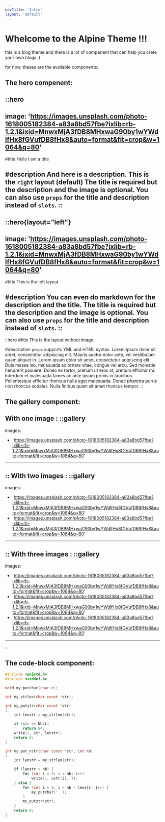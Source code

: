 ```yaml
---
navTitle: 'Intro'
layout: 'default'
---
```


# Whelcome to the Alpine Theme !!!

this is a blog theme and there is a lot of compenent that can help you crete your own blogs :)

for now, theses are the available components:

## The hero compenent:
::hero
---
image: 'https://images.unsplash.com/photo-1618005182384-a83a8bd57fbe?ixlib=rb-1.2.1&ixid=MnwxMjA3fDB8MHxwaG90by1wYWdlfHx8fGVufDB8fHx8&auto=format&fit=crop&w=1064&q=80'
---
#title
Hello I am a title

#description
And here is a description.
This is the `right` layout (default)
The title is required but the description and the image is optional.
You can also use `props` for the title and description instead of `slots`.
::
--------------------------------------------------------------------------------
::hero{layout="left"}
---
image: 'https://images.unsplash.com/photo-1618005182384-a83a8bd57fbe?ixlib=rb-1.2.1&ixid=MnwxMjA3fDB8MHxwaG90by1wYWdlfHx8fGVufDB8fHx8&auto=format&fit=crop&w=1064&q=80'
---
#title
This is the left layout

#description
You can even do markdown for the description and the title.
The title is required but the description and the image is optional.
You can also use `props` for the title and description instead of `slots`.
::
--------------------------------------------------------------------------------
::hero
#title
This is the layout without image.

#description
`props` supports YML and HTML syntax.
Lorem ipsum dolor sit amet, consectetur adipiscing elit. Mauris auctor dolor ante, vel vestibulum quam aliquet in. Lorem ipsum dolor sit amet, consectetur adipiscing elit. Duis massa leo, malesuada ac ornare vitae, congue vel arcu. Sed molestie hendrerit posuere. Donec ex tortor, pretium ut eros at, pretium efficitur mi. Interdum et malesuada fames ac ante ipsum primis in faucibus. Pellentesque efficitur rhoncus nulla eget malesuada. Donec pharetra purus non rhoncus sodales. Nulla finibus quam sit amet rhoncus tempor.
::

## The gallery component:
With one image :
::gallery
---
images:
  - 'https://images.unsplash.com/photo-1618005182384-a83a8bd57fbe?ixlib=rb-1.2.1&ixid=MnwxMjA3fDB8MHxwaG90by1wYWdlfHx8fGVufDB8fHx8&auto=format&fit=crop&w=1064&q=80'
---
::
With two images :
::gallery
---
images:
  - 'https://images.unsplash.com/photo-1618005182384-a83a8bd57fbe?ixlib=rb-1.2.1&ixid=MnwxMjA3fDB8MHxwaG90by1wYWdlfHx8fGVufDB8fHx8&auto=format&fit=crop&w=1064&q=80'
  - 'https://images.unsplash.com/photo-1618005182384-a83a8bd57fbe?ixlib=rb-1.2.1&ixid=MnwxMjA3fDB8MHxwaG90by1wYWdlfHx8fGVufDB8fHx8&auto=format&fit=crop&w=1064&q=80'
---
::
With three images :
::gallery
---
images:
  - 'https://images.unsplash.com/photo-1618005182384-a83a8bd57fbe?ixlib=rb-1.2.1&ixid=MnwxMjA3fDB8MHxwaG90by1wYWdlfHx8fGVufDB8fHx8&auto=format&fit=crop&w=1064&q=80'
  - 'https://images.unsplash.com/photo-1618005182384-a83a8bd57fbe?ixlib=rb-1.2.1&ixid=MnwxMjA3fDB8MHxwaG90by1wYWdlfHx8fGVufDB8fHx8&auto=format&fit=crop&w=1064&q=80'
  - 'https://images.unsplash.com/photo-1618005182384-a83a8bd57fbe?ixlib=rb-1.2.1&ixid=MnwxMjA3fDB8MHxwaG90by1wYWdlfHx8fGVufDB8fHx8&auto=format&fit=crop&w=1064&q=80'
---
::

## The code-block component:

```c {}[my_put_str.c]
#include <unistd.h>
#include <stddef.h>

void my_putchar(char c);

int my_strlen(char const *str);

int my_putstr(char const *str)
{
    int lenstr = my_strlen(str);

    if (str == NULL)
        return 84;
    write(1, str, lenstr);
    return 0;
}

int my_put_nstr(char const *str, int nb)
{
    int lenstr = my_strlen(str);

    if (lenstr > nb) {
        for (int i = 0; i < nb; i++)
            write(1, &str[i], 1);
    } else {
        for (int i = 0; i < nb - lenstr; i++) {
            my_putchar(' ');
        }
        my_putstr(str);
    }
    return 0;
}
```
